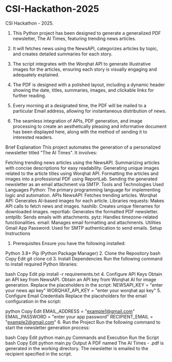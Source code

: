 # CSI-Hackathon-2025
CSI Hackathon - 2025.
1. This Python project has been designed to generate a generalized PDF newsletter, The AI Times, featuring trending news articles.

2. It will fetches news using the NewsAPI, categorizes articles by topic, and creates detailed summaries for each story. 

3. The script integrates with the Worqhat API to generate illustrative images for the articles, ensuring each story is visually engaging and adequately explained. 

4. The PDF is designed with a polished layout, including a dynamic header showing the date, titles, summaries, images, and clickable links for further reading.

5. Every morning at a designated time, the PDF will be mailed to a particular Email address, allowing for instantaneous distribution of news. 

6. The seamless integration of APIs, PDF generation, and image processing to create an aesthetically pleasing and informative document has been displayed here, along with the method of sending it to interested readers.

Brief Explanation
This project automates the generation of a personalized newsletter titled "The AI Times". It involves:

Fetching trending news articles using the NewsAPI.
Summarizing articles with concise descriptions for easy readability.
Generating unique images related to the article titles using Worqhat API.
Formatting the articles and images into a professional PDF using ReportLab.
Sending the generated newsletter as an email attachment via SMTP.
Tools and Technologies Used
Languages
Python: The primary programming language for implementing logic and automation.
APIs
NewsAPI: Fetches trending articles.
Worqhat API: Generates AI-based images for each article.
Libraries
requests: Makes API calls to fetch news and images.
hashlib: Creates unique filenames for downloaded images.
reportlab: Generates the formatted PDF newsletter.
smtplib: Sends emails with attachments.
pytz: Handles timezone-related functionalities.
email: Manages email formatting and attachments.
Utilities
Gmail App Password: Used for SMTP authentication to send emails.
Setup Instructions
1. Prerequisites
Ensure you have the following installed:

Python 3.8+
Pip (Python Package Manager)
2. Clone the Repository
bash
Copy
Edit
git clone <repository-url>
cd <repository-folder>
3. Install Dependencies
Run the following command to install required Python libraries:

bash
Copy
Edit
pip install -r requirements.txt
4. Configure API Keys
Obtain an API key from NewsAPI.
Obtain an API key from Worqhat AI for image generation.
Replace the placeholders in the script:
NEWSAPI_KEY = "enter your news api key"
WORQHAT_API_KEY = "enter your worqhat api key"
5. Configure Email Credentials
Replace the placeholders for the email configuration in the script:

python
Copy
Edit
EMAIL_ADDRESS = "example1@gmail.com"
EMAIL_PASSWORD = "enter your app password"
RECIPIENT_EMAIL = "example2@gmail.com"
6. Run the Project
Run the following command to start the newsletter generation process:

bash
Copy
Edit
python main.py
Commands and Execution
Run the Script
bash
Copy
Edit
python main.py
Output
A PDF named The AI Times - <timestamp>.pdf is generated in the working directory.
The newsletter is emailed to the recipient specified in the script.